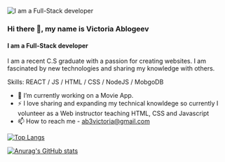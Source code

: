 ![I am a Full-Stack developer](https://i.postimg.cc/vHkVYzst/Hello-Coders-I-M-VICTORIA-ABLOGEEV-1.png)

### Hi there 👋, my name is Victoria Ablogeev
#### I am a Full-Stack developer


I am a recent C.S graduate with a passion for creating websites. I am fascinated by new technologies and sharing my knowledge with others.

Skills: REACT / JS / HTML / CSS / NodeJS / MobgoDB

- 🔭 I’m currently working on a Movie App.
- ⚡ I love sharing and expanding my technical knowldege so currently I volunteer as a Web instructor teaching HTML, CSS and Javascript
- 📫 How to reach me - ab3victoria@gmail.com








[![Top Langs](https://github-readme-stats.vercel.app/api/top-langs/?username=ab3victoria&layout=compact)](https://github.com/ab3victoria/github-readme-stats)


[![Anurag's GitHub stats](https://github-readme-stats.vercel.app/api?username=ab3victoria)](https://github.com/ab3victoria/github-readme-stats)





<!--
**ab3victoria/ab3victoria** is a ✨ _special_ ✨ repository because its `README.md` (this file) appears on your GitHub profile.

Here are some ideas to get you started:

- 🔭 I’m currently working on ...
- 🌱 I’m currently learning ...
- 👯 I’m looking to collaborate on ...
- 🤔 I’m looking for help with ...
- 💬 Ask me about ...
- 📫 How to reach me: ...
- 😄 Pronouns: ...
- ⚡ Fun fact: ...
-->
